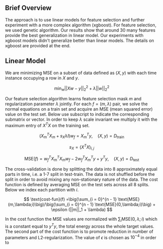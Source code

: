 ## Brief Overview
The approach is to use linear models for feature selection and further experiment with a more complex algorithm (xgboost). For feature selection, we used genetic algorithm. Our results show that around 30 many features provide the best generalization in linear model. Our experiments with xgboost models didn't generalize better than linear models. The details on xgboost are provided at the end.

## Linear Model
We are minimizing MSE on a subset of data defined as $(X,y)$ with each time instance occupying a row in $X$ and $y$. 



$$\text{min}_{w} ||Xw - y||_2^2 + \lambda ||w||_2^2$$

Our feature selection algorithm learns feature selection mask $m$ and regularization parameter $\lambda$ jointly. For each $f = (m,\lambda)$ pair, we solve the normal equations on a train set and acquire an MSE (mean squared error) value on the test set. Below use subscript to indicate the corresponding submatrix or vector. In order to keep $\lambda$ scale invariant we multiply it with the maximum entry of $X^TX$ on the training set.

$$(X_m^TX_m+s_X\lambda I)w_{f} = X_m^Ty,\quad (X,y) = D_{\text{train}}$$

$$s_X = (X^TX)_{i,j}$$

$$\text{MSE}(f) = w_{f}^TX_m^TX_mw_{f} -  2w_{f}^TX_m^Ty + y^Ty,\quad (X,y) = D_{\text{test}}$$

The cross-validation is done by splitting the data into 8 approximately equal parts in time, i.e. a 1-7 split in test-train. The data is not shuffled before the split in order to avoid mixing any non-stationary nature of the data. The cost function is defined by averaging MSE on the test sets across all 8 splits. Below we index each partition with $i$.

$$
\text{cost-fun}(f) =\big(\sum_{i = 0}^{n - 1} \text{MSE}(m,\lambda;i)\big)/\big(\sum_{i = 0}^{n - 1} \text{MSE}(0,\lambda;i)\big) + 
\epsilon (||m||_1 + \lambda)
$$

In the cost function the MSE values are normalized with $\sum_i\text{MSE}(0,\lambda;i)$ which is a constant equal to $y^Ty$, the total energy across the whole target values. The second part of the cost function is to promote reduction in number of parameters and L2-regularization. The value of $\epsilon$ is chosen as $10^{-4}$ in order to 



